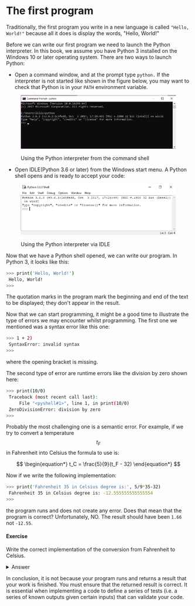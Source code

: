 # The first program

Traditionally, the first program you write in a new language is called `"Hello, World!"` because all it does is display the words, "Hello, World!"

Before we can write our first program we need to launch the Python interpreter. In this book, we assume you have Python 3 installed on the Windows 10 or later operating system. There are two ways to launch Python:

* Open a command window, and at the prompt type `python.` If the interpreter is not started like shown in the figure below, you may want to check that Python is in your `PATH` environment variable.

<figure><img src="../.gitbook/assets/PythonShellCMD.png" alt=""><figcaption><p>Using the Python interpreter from the command shell</p></figcaption></figure>

* Open IDLE(Python 3.6 or later) from the Windows start menu. A Python shell opens and is ready to accept your code:

<figure><img src="../.gitbook/assets/IDLEshell.png" alt=""><figcaption><p>Using the Python interpreter via IDLE</p></figcaption></figure>

Now that we have a Python shell opened, we can write our program. In Python 3, it looks like this:

```bash
>>> print('Hello, World!') 
 Hello, World!
>>>
```

The quotation marks in the program mark the beginning and end of the text to be displayed; they don't appear in the result.

Now that we can start programming, it might be a good time to illustrate the type of errors we may encounter whilst programming. The first one we mentioned was a syntax error like this one:

```bash
>>> 1 + 2) 
 SyntaxError: invalid syntax
>>>
```

where the opening bracket is missing.

The second type of error are runtime errors like the division by zero shown here:

```bash
>>> print(10/0) 
 Traceback (most recent call last): 
     File "<pyshell#1>", line 1, in print(10/0) 
 ZeroDivisionError: division by zero
>>>
```

Probably the most challenging one is a semantic error. For example, if we try to convert a temperature $$t_F$$ in Fahrenheit into Celsius the formula to use is:

$$
\begin{equation*} t_C = \frac{5}{9}(t_F - 32) \end{equation*}
$$

Now if we write the following implementation:

```bash
>>> print('Fahrenheit 35 in Celsius degree is:', 5/9*35-32) 
 Fahrenheit 35 in Celsius degree is: -12.555555555555554
>>>
```

the program runs and does not create any error. Does that mean that the program is correct? Unfortunately, NO. The result should have been `1.66` not `-12.55`.

#### Exercise

Write the correct implementation of the conversion from Fahrenheit to Celsius.

<details>

<summary>Answer</summary>

```python
print('Fahrenheit 35 in Celsius degree is:', 5/9*(35-32))
```

</details>

In conclusion, it is not because your program runs and returns a result that your work is finished. You must ensure that the returned result is correct. It is essential when implementing a code to define a series of tests (i.e. a series of known outputs given certain inputs) that can validate your code.
